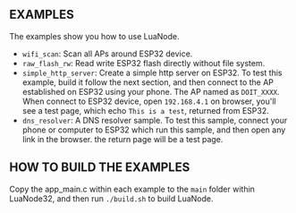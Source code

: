 ## EXAMPLES

The examples show you how to use LuaNode.

* `wifi_scan`: Scan all APs around ESP32 device.
* `raw_flash_rw`: Read write ESP32 flash directly without file system.
* `simple_http_server`: Create a simple http server on ESP32. To test this 
			example, build it follow the next section, and then 
			connect to the AP established on ESP32 using your phone. 
			The AP named as `DOIT_XXXX`. When connect to ESP32 device, 
			open `192.168.4.1` on browser, you'll see a test page, 
			which echo `This is a test`, returned 
			from ESP32.
* `dns_resolver`: A DNS resolver sample. To test this sample, connect your phone or 
		computer to ESP32 which run this sample, and then open any link in the browser.
		the return page will be a test page.

## HOW TO BUILD THE EXAMPLES

Copy the app_main.c within each example to the `main` folder within LuaNode32,
and then run `./build.sh` to build LuaNode.
